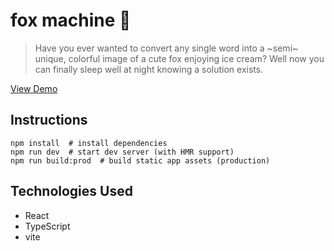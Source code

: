# fox machine 📠

> Have you ever wanted to convert any single word into a ~semi~ unique, colorful image of a cute fox enjoying ice cream? Well now you can finally sleep well at night knowing a solution exists.

[View Demo](https://dlaible.github.io/fox-machine/)

## Instructions

```
npm install  # install dependencies
npm run dev  # start dev server (with HMR support)
npm run build:prod  # build static app assets (production)
```

## Technologies Used

- React
- TypeScript
- vite
